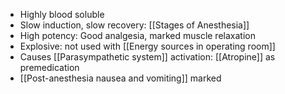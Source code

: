 - Highly blood soluble
- Slow induction, slow recovery: [[Stages of Anesthesia]]
- High potency: Good analgesia, marked muscle relaxation
- Explosive: not used with [[Energy sources in operating room]]
- Causes [[Parasympathetic system]] activation: [[Atropine]] as premedication 
- [[Post-anesthesia nausea and vomiting]] marked 